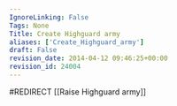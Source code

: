 ```yaml
---
IgnoreLinking: False
Tags: None
Title: Create Highguard army
aliases: ['Create_Highguard_army']
draft: False
revision_date: 2014-04-12 09:46:25+00:00
revision_id: 24004
---
```


#REDIRECT [[Raise Highguard army]]